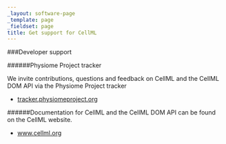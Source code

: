 ```yaml
---
_layout: software-page
_template: page
_fieldset: page
title: Get support for CellML
---
```

###Developer support

######Physiome Project tracker

We invite contributions, questions and feedback on CellML and the CellML DOM API via the Physiome Project tracker
<ul class="arrow dotted"><li><a href="https://tracker.physiomeproject.org/">tracker.physiomeproject.org</a></li></ul>  

######Documentation for CellML and the CellML DOM API can be found on the CellML website.
<ul class="arrow dotted"><li><a href="http://www.cellml.org">www.cellml.org</a></li></ul>    